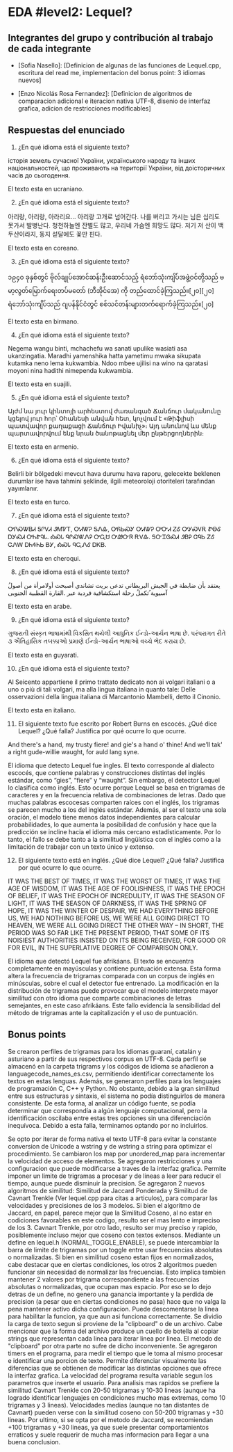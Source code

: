 # EDA #level2: Lequel?

## Integrantes del grupo y contribución al trabajo de cada integrante

* [Sofia Nasello]: [Definicion de algunas de las funciones de Lequel.cpp, escritura del read me, implementacion del bonus point: 3 idiomas nuevos]

* [Enzo Nicolás Rosa Fernandez]: [Definicion de algoritmos de comparacion adicional e iteracion nativa UTF-8, disenio de interfaz grafica, adicion de restricciones modificables]


## Respuestas del enunciado

1. ¿En qué idioma está el siguiente texto?

історія земель сучасної України, українського народу та інших національностей, що проживають на території України, від доісторичних часів до сьогодення.

El texto esta en ucraniano.

2. ¿En qué idioma está el siguiente texto?

아리랑, 아리랑, 아라리요... 아리랑 고개로 넘어간다. 나를 버리고 가시는 님은 십리도 못가서 발병난다. 청천하늘엔 잔별도 많고, 우리네 가슴엔 희망도 많다. 저기 저 산이 백두산이라지, 동지 섣달에도 꽃만 핀다.

El texto esta en coreano.

3. ¿En qué idioma está el siguiente texto?

၁၉၄၀ ခုနှစ်တွင် ဗိုလ်ချုပ်အောင်ဆန်းဦးဆောင်သည့် ရဲဘော်သုံးကျိပ်အဖွဲ့ဝင်တို့သည် ဗမာ့လွတ်မြောက်ရေးတပ်မတော် (ဘီအိုင်အေ) ကို တည်ထောင်ခဲ့ကြသည်။[၂၀][၂၀] ရဲဘော်သုံးကျိပ်သည် ဂျပန်နိုင်ငံတွင် စစ်သင်တန်းများတက်ရောက်ခဲ့ကြသည်။[၂၀]

El texto esta en birmano.

4. ¿En qué idioma está el siguiente texto?

Negema wangu binti, mchachefu wa sanati upulike wasiati asa ukanzingatia. Maradhi yamenshika hatta yametimu mwaka sikupata kutamka neno lema kukwambia. Ndoo mbee ujilisi na wino na qaratasi moyoni nina hadithi nimependa kukwambia.

El texto esta en suajili.

5. ¿En qué idioma está el siguiente texto?

Այժմ նա յուր կինտոյի արհեստով ժառանգած Ճանճուր մականունը կցելով յուր հոր՝ Օհանեսի անվան հետ, կոչվում է «Թիֆլիսի պատվավոր քաղաքացի Ճանճուր Իվանիչ»։ Այդ անունով ևս մենք պարտավորվում ենք նրան ծանոթացնել մեր ընթերցողներին։

El texto esta en armenio.

6. ¿En qué idioma está el siguiente texto?

Belirli bir bölgedeki mevcut hava durumu hava raporu, gelecekte beklenen durumlar ise hava tahmini şeklinde, ilgili meteoroloji otoriteleri tarafından yayımlanır.

El texto esta en turco.

7. ¿En qué idioma está el siguiente texto?

ᎤᎵᏍᏔᏴᏗ ᎦᎵᏙᏗ ᏭᎷᏤᎢ, ᎤᏗᏔᎮ ᎦᏁᎲ, ᎤᏲᏏᏍᎩ ᎤᏗᏔᎮ ᎤᏅᏗ ᏃᎴ ᎤᎩᏍᏙᎡ ᏑᎾᎴ ᎠᎩᏍᏗ ᎤᏂᏑᎸᏓ. ᎣᏍᏓ ᏄᎵᏍᏔᏁᎮ ᎤᏩᏌ ᎤᏪᏅᏒ ᎡᏙᎲ. ᎦᏅᏆᎶᏍᏗ ᏭᏴᎮ ᏣᏄᏏ ᏃᎴ ᏣᏁᎳ ᎠᏂᏎᏂᏏ ᏴᎩ, ᎣᏍᏓ ᏄᏩᏁᎴ ᎠᏦᏴ.

El texto esta en cheroqui.

8. ¿En qué idioma está el siguiente texto?

ُیعتقد بأن ضابطة في الجیش البریطاني تدعى بریت تشاندي أصبحت أولامرأة من أصول آسیویة ُتكملُ رحلة استكشافیة فردیة عبر .القارة القطبیة الجنوبی

El texto esta en arabe.

9. ¿En qué idioma está el siguiente texto?

ગુજરાતી સંસ્કૃત ભાષામાંથી વિકસિત થયેલી આધુનિક ઈન્ડો-આર્યન ભાષા છે. પરંપરાગત રીતે ૩ ઐતિહાસિક તબક્કાઓ પ્રમાણે ઈન્ડો-આર્યન ભાષાઓ વચ્ચે ભેદ કરાય છે.

El texto esta en guyarati.

10. ¿En qué idioma está el siguiente texto?

Al Seicento appartiene il primo trattato dedicato non ai volgari italiani o a uno o più di tali volgari, ma alla lingua italiana in quanto tale: Delle osservazioni della lingua italiana di Marcantonio Mambelli, detto il Cinonio.

El texto esta en italiano.

11. El siguiente texto fue escrito por Robert Burns en escocés. ¿Qué dice Lequel? ¿Qué falla? Justifica por qué ocurre lo que ocurre.

And there's a hand, my trusty fiere! and gie's a hand o' thine! And we’ll tak' a right gude-willie waught, for auld lang syne.

El idioma que detecto Lequel fue ingles.
El texto corresponde al dialecto escocés, que contiene palabras y construcciones distintas del inglés estándar, como “gies”, “fiere” y “waught”. Sin embargo, el detector Lequel lo clasifica como inglés. Esto ocurre porque Lequel se basa en trigramas de caracteres y en la frecuencia relativa de combinaciones de letras. Dado que muchas palabras escocesas comparten raíces con el inglés, los trigramas se parecen mucho a los del inglés estándar. Además, al ser el texto una sola oración, el modelo tiene menos datos independientes para calcular probabilidades, lo que aumenta la posibilidad de confusión y hace que la predicción se incline hacia el idioma más cercano estadísticamente. Por lo tanto, el fallo se debe tanto a la similitud lingüística con el inglés como a la limitación de trabajar con un texto único y extenso.


12. El siguiente texto está en inglés. ¿Qué dice Lequel? ¿Qué falla? Justifica por qué ocurre lo que ocurre.

IT WAS THE BEST OF TIMES, IT WAS THE WORST OF TIMES,
IT WAS THE AGE OF WISDOM, IT WAS THE AGE OF FOOLISHNESS,
IT WAS THE EPOCH OF BELIEF, IT WAS THE EPOCH OF INCREDULITY,
IT WAS THE SEASON OF LIGHT, IT WAS THE SEASON OF DARKNESS,
IT WAS THE SPRING OF HOPE, IT WAS THE WINTER OF DESPAIR,
WE HAD EVERYTHING BEFORE US, WE HAD NOTHING BEFORE US,
WE WERE ALL GOING DIRECT TO HEAVEN, WE WERE ALL GOING DIRECT THE OTHER WAY
– IN SHORT, THE PERIOD WAS SO FAR LIKE THE PRESENT PERIOD, THAT SOME OF ITS NOISIEST AUTHORITIES INSISTED ON ITS BEING RECEIVED, FOR GOOD OR FOR EVIL, IN THE SUPERLATIVE DEGREE OF COMPARISON ONLY.

El idioma que detectó Lequel fue afrikáans.
El texto se encuentra completamente en mayúsculas y contiene puntuación extensa. Esta forma altera la frecuencia de trigramas comparada con un corpus de inglés en minúsculas, sobre el cual el detector fue entrenado. La modificación en la distribución de trigramas puede provocar que el modelo interprete mayor similitud con otro idioma que comparte combinaciones de letras semejantes, en este caso afrikáans. Este fallo evidencia la sensibilidad del método de trigramas ante la capitalización y el uso de puntuación.

## Bonus points

Se crearon perfiles de trigramas para los idiomas guaraní, catalán y asturiano a partir de sus respectivos corpus en UTF-8. Cada perfil se almacenó en la carpeta trigrams y los códigos de idioma se añadieron a languagecode_names_es.csv, permitiendo identificar correctamente los textos en estas lenguas.
Además, se generaron perfiles para los lenguajes de programación C, C++ y Python. No obstante, debido a la gran similitud entre sus estructuras y sintaxis, el sistema no podía distinguirlos de manera consistente. De esta forma, al analizar un código fuente, se podía determinar que correspondía a algún lenguaje computacional, pero la identificación oscilaba entre estas tres opciones sin una diferenciación inequívoca. Debido a esta falla, terminamos optando por no incluirlos.

Se opto por iterar de forma nativa el texto UTF-8 para evitar la constante conversion de Unicode a wstring y de wstring a string para optimizar el procedimiento.
Se cambiaron los map por unordered_map para incrementar la velocidad de acceso de elementos.
Se agregaron restricciones y una configuracion que puede modificarse a traves de la interfaz grafica. Permite imponer un limite de trigramas a procesar y de lineas a leer para reducir el tiempo, aunque puede disminuir la precision.
Se agregaron 2 nuevos algoritmos de similitud: Similitud de Jaccard Ponderada y Similitud de Cavnart Trenkle (Ver lequel.cpp para citas a articulos), para comparar las velocidades y precisiones de los 3 modelos. Si bien el algoritmo de Jaccard, en papel, parece mejor que la Similitud Coseno, al no estar en codiciones favorables en este codigo, resulto ser el mas lento e impreciso de los 3. Cavnart Trenkle, por otro lado, resulto ser muy preciso y rapido, posiblemente incluso mejor que coseno con textos extensos.
Mediante un define en lequel.h (NORMAL_TOGGLE_ENABLE), se puede intercambiar la barra de limite de trigramas por un toggle entre usar frecuencias absolutas o normalizadas. Si bien en similitud coseno estan fijos en normalizados, cabe destacar que en ciertas condiciones, los otros 2 algoritmos pueden funcionar sin necesidad de normalizar las frecuencias. Esto implica tambien mantener 2 valores por trigrama correspondiente a las frecuencias absolutas o normalizadas, que ocupan mas espacio. Por eso se lo dejo detras de un define, no genero una ganancia importante y la perdida de precision (a pesar que en ciertas condiciones no pasa) hace que no valga la pena mantener activo dicha configuracion. Puede descomentarse la linea para habilitar la funcion, ya que aun asi funciona correctamente.
Se dividio la carga de texto segun si proviene de la "clipboard" o de un archivo. Cabe mencionar que la forma del archivo produce un cuello de botella al copiar strings que representan cada linea para iterar linea por linea. El metodo de "clipboard" por otra parte no sufre de dicho inconveniente.
Se agregaron timers en el programa, para medir el tiempo que le toma al mismo procesar e identificar una porcion de texto. Permite diferenciar visualmente las diferencias que se obtienen de modificar las distintas opciones que ofrece la interfaz grafica.
La velocidad del programa resulta variable segun los parametros que inserte el usuario. Para analisis mas rapidos se prefiere la similitud Cavnart Trenkle con 20-50 trigramas y 10-30 lineas (aunque ha logrado identificar lenguajes en condiciones mucho mas extremas, como 10 trigramas y 3 lineas). Velocidades medias (aunque no tan distantes de Cavnart) pueden verse con la similitud coseno con 50-200 trigramas y +30 lineas. Por ultimo, si se opta por el metodo de Jaccard, se recomiendan +100 trigramas y +30 lineas, ya que suele presentar comportamientos erraticos y suele requerir de mucha mas informacion para llegar a una buena conclusion.
